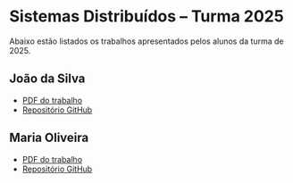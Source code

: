 # Sistemas Distribuídos – Turma 2025

Abaixo estão listados os trabalhos apresentados pelos alunos da turma de 2025.

## João da Silva
- [PDF do trabalho](../docs/2025/trabalho-aluno1.pdf)
- [Repositório GitHub](https://github.com/joaosilva/trabalho-sd)

## Maria Oliveira
- [PDF do trabalho](../docs/2025/trabalho-aluno2.pdf)
- [Repositório GitHub](https://github.com/mariaoliveira/projeto-distribuidos)
